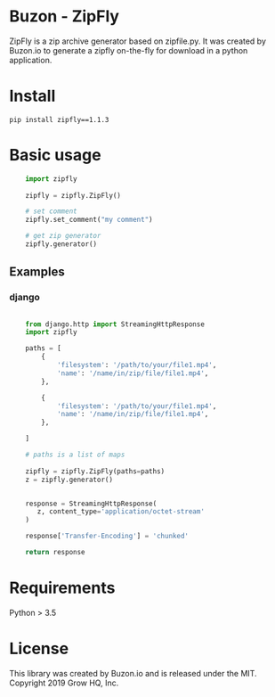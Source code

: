# Buzon - ZipFly

ZipFly is a zip archive generator based on zipfile.py.
It was created by Buzon.io to generate a zipfly on-the-fly for download in a python application.


# Install
    pip install zipfly==1.1.3

# Basic usage

```python
    import zipfly
        
    zipfly = zipfly.ZipFly()

    # set comment
    zipfly.set_comment("my comment")

    # get zip generator
    zipfly.generator()

```

## Examples

### django

```python
    
    from django.http import StreamingHttpResponse
    import zipfly

    paths = [
        {
            'filesystem': '/path/to/your/file1.mp4',
            'name': '/name/in/zip/file/file1.mp4', 
        },

        {
            'filesystem': '/path/to/your/file1.mp4',
            'name': '/name/in/zip/file/file1.mp4', 
        },        

    ]

    # paths is a list of maps
        
    zipfly = zipfly.ZipFly(paths=paths)
    z = zipfly.generator()


    response = StreamingHttpResponse(
       z, content_type='application/octet-stream'
    )          

    response['Transfer-Encoding'] = 'chunked'

    return response 
```


# Requirements
Python > 3.5

# License
This library was created by Buzon.io and is released under the MIT. Copyright 2019 Grow HQ, Inc.